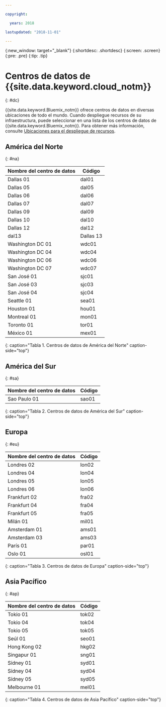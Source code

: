 ```yaml
---

copyright:

  years: 2018

lastupdated: "2018-11-01"

---
```


{:new_window: target="_blank"}
{:shortdesc: .shortdesc}
{:screen: .screen}
{:pre: .pre}
{:tip: .tip}

# Centros de datos de {{site.data.keyword.cloud_notm}}
{: #dc}

{{site.data.keyword.Bluemix_notm}} ofrece centros de datos en diversas ubicaciones de todo el mundo. Cuando despliegue recursos de su infraestructura, puede seleccionar en una lista de los centros de datos de {{site.data.keyword.Bluemix_notm}}. Para obtener más información, consulte [Ubicaciones para el despliegue de recursos](ha-regions.html).

## América del Norte
{: #na}

| Nombre del centro de datos | Código |
|----------|---------|
|Dallas 01|dal01|
|Dallas 05|dal05|
|Dallas 06|dal06|
|Dallas 07|dal07|
|Dallas 09|dal09|
|Dallas 10|dal10|
|Dallas 12|dal12|
|dal13|Dallas 13|
|Washington DC 01|wdc01|
|Washington DC 04|wdc04|
|Washington DC 06|wdc06|
|Washington DC 07|wdc07|
|San José 01|sjc01|
|San José 03|sjc03|
|San José 04|sjc04|
|Seattle 01|sea01|
|Houston 01|hou01|
|Montreal 01|mon01|
|Toronto 01|tor01|
|México 01|mex01|
{: caption="Tabla 1. Centros de datos de América del Norte" caption-side="top"}

## América del Sur
{: #sa}

| Nombre del centro de datos | Código |
|----------|---------|
|Sao Paulo 01|sao01|
{: caption="Tabla 2. Centros de datos de América del Sur" caption-side="top"}

## Europa
{: #eu}

| Nombre del centro de datos | Código |
|----------|---------|
|Londres 02|lon02|
|Londres 04|lon04|
|Londres 05|lon05|
|Londres 06|lon06|
|Frankfurt 02|fra02|
|Frankfurt 04|fra04|
|Frankfurt 05|fra05|
|Milán 01|mil01|
|Amsterdam 01|ams01|
|Amsterdam 03|ams03|
|París 01|par01|
|Oslo 01|osl01|
{: caption="Tabla 3. Centros de datos de Europa" caption-side="top"}

## Asia Pacífico
{: #ap}

| Nombre del centro de datos | Código |
|----------|---------|
|Tokio 01|tok02|
|Tokio 04|tok04|
|Tokio 05|tok05|
|Seúl 01 |seo01|
|Hong Kong 02|hkg02|
|Singapur 01 |sng01|
|Sídney 01|syd01|
|Sídney 04|syd04|
|Sídney 05|syd05|
|Melbourne 01|mel01|
{: caption="Tabla 4. Centros de datos de Asia Pacífico" caption-side="top"}
